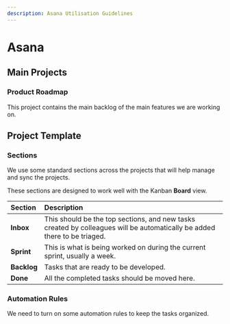 ```yaml
---
description: Asana Utilisation Guidelines
---
```


# Asana

## Main Projects

### Product Roadmap

This project contains the main backlog of the main features we are working on.

## Project Template

### Sections

We use some standard sections across the projects that will help manage and sync the projects.

These sections are designed to work well with the Kanban **Board** view.

| Section | Description |
| :--- | :--- |
| **Inbox** | This should be the top sections, and new tasks created by colleagues will be automatically be added there to be triaged. |
| **Sprint** | This is what is being worked on during the current sprint, usually a week. |
| **Backlog** | Tasks that are ready to be developed.  |
| **Done** | All the completed tasks should be moved here. |

### Automation Rules

We need to turn on some automation rules to keep the tasks organized.



